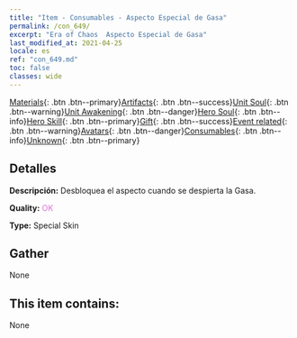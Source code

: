 ```yaml
---
title: "Item - Consumables - Aspecto Especial de Gasa"
permalink: /con_649/
excerpt: "Era of Chaos  Aspecto Especial de Gasa"
last_modified_at: 2021-04-25
locale: es
ref: "con_649.md"
toc: false
classes: wide
---
```

 [Materials](/ItemsES/){: .btn .btn--primary}[Artifacts](/ItemsES/Artifacts/){: .btn .btn--success}[Unit Soul](/ItemsES/UnitSoul/){: .btn .btn--warning}[Unit Awakening](/ItemsES/UnitAwakening/){: .btn .btn--danger}[Hero Soul](/ItemsES/HeroSoul/){: .btn .btn--info}[Hero Skill](/ItemsES/HeroSkill/){: .btn .btn--primary}[Gift](/ItemsES/Gift/){: .btn .btn--success}[Event related](/ItemsES/Events/){: .btn .btn--warning}[Avatars](/ItemsES/Avatars/){: .btn .btn--danger}[Consumables](/ItemsES/Consumables/){: .btn .btn--info}[Unknown](/ItemsES/Unknown/){: .btn .btn--primary}

## Detalles
 **Descripción:** Desbloquea el aspecto cuando se despierta la Gasa.

 **Quality:** <span style="color: #DA70D6">OK</span>

 **Type:** Special Skin

## Gather

  None

## This item contains:

  None


